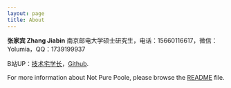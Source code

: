 ```yaml
---
layout: page
title: About
---
```


**张家宾 Zhang Jiabin** 南京邮电大学硕士研究生，电话：15660116617，微信：Yolumia，QQ：1739199937 

B站UP：[技术宅学长](https://space.bilibili.com/2078213?spm_id_from=333.1007.0.0)，[Github](https://yolumia.github.io/).

For more information about Not Pure Poole, please browse the [README](https://github.com/vszhub/not-pure-poole) file.
